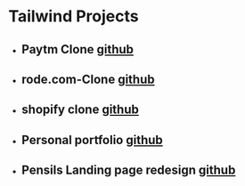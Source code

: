 # Tailwind Projects

- ## Paytm Clone [github](https://github.com/VidyaSagarMehar/paytm.com-clone)
- ## rode.com-Clone [github](https://github.com/VidyaSagarMehar/Rode.com-clone-)
- ## shopify clone [github](https://github.com/VidyaSagarMehar/shopify.in-clone)
- ## Personal portfolio [github](https://github.com/VidyaSagarMehar/Portfolio-website)
- ## Pensils Landing page redesign [github](https://github.com/VidyaSagarMehar/pensils.in-landing)